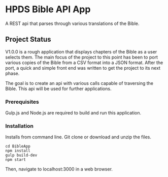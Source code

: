 # HPDS Bible API App

A REST api that parses through various translations of the Bible. 

## Project Status

V1.0.0 is a rough application that displays chapters of the Bible as a user selects them.
The main focus of the project to this point has been to port various copies of the Bible from a CSV 
format into a JSON format. After the port, a quick and simple front end was written to get the project
to its next phase.

The goal is to create an api with various calls capable of traversing the Bible. This api will be 
used for further applications.  


### Prerequisites

Gulp.js and Node.js are required to build and run this application.

### Installation
Installs from command line. Git clone or download and unzip the files.

```
cd BibleApp
npm install
gulp build-dev
npm start
```

Then, navigate to localhost:3000 in a web browser.


